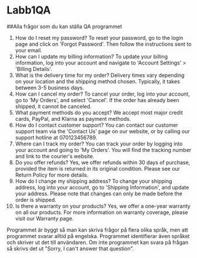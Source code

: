 # Labb1QA
##Alla frågor som du kan ställa QA programmet
1. How do I reset my password?
To reset your password, go to the login page and click on 'Forgot Password'. Then follow the
instructions sent to your email.
2. How can I update my billing information?
To update your billing information, log into your account and navigate to 'Account Settings' > 'Billing Details'.
3. What is the delivery time for my order?
Delivery times vary depending on your location and the shipping method chosen. Typically, it takes between 3-5 business days.
4. How can I cancel my order?
To cancel your order, log into your account, go to 'My Orders', and select 'Cancel'. If the order has already been shipped, it cannot be canceled.
5. What payment methods do you accept?
We accept most major credit cards, PayPal, and Klarna as payment methods.
6. How do I contact customer support?
You can contact our customer support team via the 'Contact Us' page on our website, or by calling our support hotline at 070123456789.
7. Where can I track my order?
You can track your order by logging into your account and going to 'My Orders'. You will find the tracking number and link to the courier's website.
8. Do you offer refunds?
Yes, we offer refunds within 30 days of purchase, provided the item is returned in its original condition. Please see our Return Policy for more details.
9. How do I change my shipping address?
To change your shipping address, log into your account, go to 'Shipping Information', and update your address. Please note that changes can only be made before the order is shipped.
10. Is there a warranty on your products?
Yes, we offer a one-year warranty on all our products. For more information on warranty coverage, please visit our Warranty page.

Programmet är byggt så man kan skriva frågor på flera olika språk, men att programmet svarar alltid på engelska. 
Programmet identifierar även språket och skriver ut det till användaren.
Om inte programmet kan svara på frågan så skrivs det ut "Sorry, I can't answer that question".
